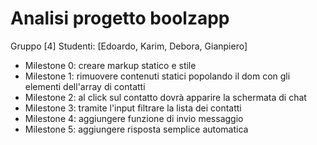 # Analisi progetto boolzapp
Gruppo [4]
Studenti: [Edoardo, Karim, Debora, Gianpiero]
- Milestone 0: 
    creare markup statico e stile
- Milestone 1: 
    rimuovere contenuti statici popolando il dom con gli elementi dell'array di contatti
- Milestone 2: 
    al click sul contatto dovrà apparire la schermata di chat 
- Milestone 3: 
    tramite l'input filtrare la lista dei contatti
- Milestone 4: 
    aggiungere funzione di invio messaggio
- Milestone 5: 
    aggiungere risposta semplice automatica
